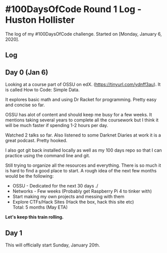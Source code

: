 # #100DaysOfCode Round 1 Log - Huston Hollister

The log of my #100DaysOfCode challenge. Started on [Monday, January 6, 2020].

## Log
  
## Day 0 (Jan 6)

Looking at a course part of OSSU on edX. (https://tinyurl.com/ydnff3au). It is called How to Code: Simple Data.

It explores basic math and using Dr Racket for programming. Pretty easy and concise so far. 

OSSU has alot of content and should keep me busy for a few weeks. It mentions taking several years to complete all the coursework but I think it will be much faster if spending 1-2 hours per day.

Watched 2 talks so far. Also listened to some Darknet Diaries at work it is a great podcast. Pretty hooked.

I also got git back installed locally as well as my 100 days repo so that I can practice using the command line and git. 

Still trying to organize all the resources and everything. There is so much it is hard to find a good place to start. A rough idea of the next few months would be the following:

- OSSU - Dedicated for the next 30 days ./
- Networks - Few weeks (Probably get Raspberry Pi 4 to tinker with)
- Start making my own projects and messing with them
- Explore CTFs/Hack Sites (Hack the box, hack this site etc) \
Total: 5 months (May ETA)

__Let's keep this train rolling.__

## Day 1 

This will officially start Sunday, January 20th. 
